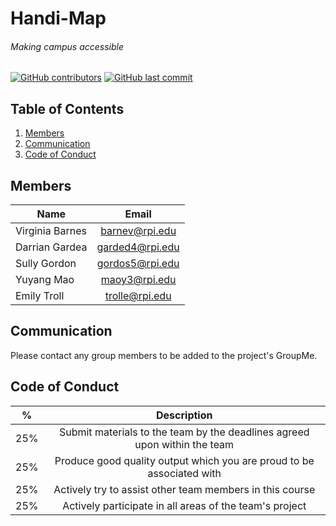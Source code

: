 # Handi-Map
###### Making campus accessible
<!-- [![GitHub license](https://img.shields.io/github/license/volkb/Web-Systems-Development-Group-6.svg)](https://github.com/volkb/Web-Systems-Development-Group-6/blob/master/LICENSE.txt) -->

[![GitHub contributors](https://img.shields.io/github/contributors/barnesv17/Handi-Map.svg)](https://github.com/samspre/Doggone-It/graphs/contributors)
[![GitHub last commit](https://img.shields.io/github/last-commit/barnesv17/Handi-Map.svg)](https://github.com/volkb/Web-Systems-Development-Group-6/commits/master)

## Table of Contents
  1. [Members](#mem)
  3. [Communication](#com)
  2. [Code of Conduct](#cod)

<a name="mem"/>

## Members

| Name            | Email           |
| --------------- |:---------------:|
| Virginia Barnes | barnev@rpi.edu  |
| Darrian Gardea  | garded4@rpi.edu |
| Sully Gordon    | gordos5@rpi.edu |
| Yuyang Mao      | maoy3@rpi.edu   |
| Emily Troll     | trolle@rpi.edu  |

<a name="com"/>

## Communication
Please contact any group members to be added to the project's GroupMe.

<a name="cod"/>

## Code of Conduct

| %    | Description                                                               |
| ---- |:-------------------------------------------------------------------------:|
| 25%  | Submit materials to the team by the deadlines agreed upon within the team |
| 25%  | Produce good quality output which you are proud to be associated with     |
| 25%  | Actively try to assist other team members in this course                  |
| 25%  | Actively participate in all areas of the team's project                   |
